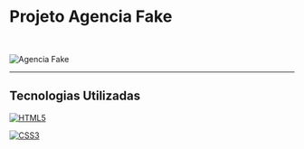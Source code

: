 # Projeto Agencia Fake

 <br>

![Agencia Fake](https://private-user-images.githubusercontent.com/110127118/294763903-40a2fca9-e8e7-451e-b87a-162833d8b300.png?jwt=eyJhbGciOiJIUzI1NiIsInR5cCI6IkpXVCJ9.eyJpc3MiOiJnaXRodWIuY29tIiwiYXVkIjoicmF3LmdpdGh1YnVzZXJjb250ZW50LmNvbSIsImtleSI6ImtleTUiLCJleHAiOjE3MDQ2NDIxNDMsIm5iZiI6MTcwNDY0MTg0MywicGF0aCI6Ii8xMTAxMjcxMTgvMjk0NzYzOTAzLTQwYTJmY2E5LWU4ZTctNDUxZS1iODdhLTE2MjgzM2Q4YjMwMC5wbmc_WC1BbXotQWxnb3JpdGhtPUFXUzQtSE1BQy1TSEEyNTYmWC1BbXotQ3JlZGVudGlhbD1BS0lBVkNPRFlMU0E1M1BRSzRaQSUyRjIwMjQwMTA3JTJGdXMtZWFzdC0xJTJGczMlMkZhd3M0X3JlcXVlc3QmWC1BbXotRGF0ZT0yMDI0MDEwN1QxNTM3MjNaJlgtQW16LUV4cGlyZXM9MzAwJlgtQW16LVNpZ25hdHVyZT00YTc1MjRhNjViNDhlNGFkNTkxYjAzMzQ0MDk2N2Q0YmZlZDE3OWVmOWI2N2ZmMGZjYmVkNGEwMDQwNjhiYWEwJlgtQW16LVNpZ25lZEhlYWRlcnM9aG9zdCZhY3Rvcl9pZD0wJmtleV9pZD0wJnJlcG9faWQ9MCJ9.SXOUAUplQyjD68RVeBsjcOkaGOnccq268unAo-WGbzs)

---
## Tecnologias Utilizadas

[![HTML5](https://img.shields.io/badge/HTML5-E34F26?style=for-the-badge&logo=html5&logoColor=white)](https://img.shields.io/badge/HTML5-E34F26?style=for-the-badge&logo=html5&logoColor=white)

[![CSS3](https://img.shields.io/badge/CSS3-1572B6?style=for-the-badge&logo=css3&logoColor=white)](https://img.shields.io/badge/CSS3-1572B6?style=for-the-badge&logo=css3&logoColor=white)
